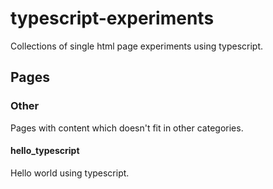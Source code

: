 # typescript-experiments

Collections of single html page experiments using typescript.

## Pages

### Other

Pages with content which doesn't fit in other categories.

#### hello_typescript

Hello world using typescript.
